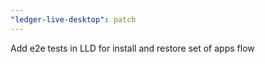 ```yaml
---
"ledger-live-desktop": patch
---
```


Add e2e tests in LLD for install and restore set of apps flow
